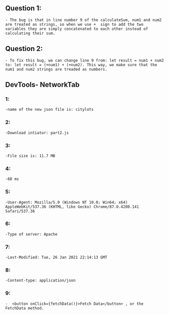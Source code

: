 

## Question 1:
	- The bug is that in line number 9 of the calculateSum, num1 and num2 are treated as strings, so when we use +  sign to add the two variables they are simply concatenated to each other instead of calculating their sum. 
## Question 2: 
	- To fix this bug, we can change line 9 from: let result = num1 + num2  to: let result = (+num1) + (+num2). This way, we make sure that the num1 and num2 strings are treaded as numbers. 

## DevTools- NetworkTab

### 1:
	-name of the new json file is: citylots
### 2:
	-Download intiator: part2.js
### 3: 
	-File size is: 11.7 MB
### 4: 
	-68 ms
### 5: 
	-User-Agent: Mozilla/5.0 (Windows NT 10.0; Win64; x64) AppleWebKit/537.36 (KHTML, like Gecko) Chrome/87.0.4280.141 Safari/537.36
### 6:
	-Type of server: Apache 
### 7:
	-Last-Modified: Tue, 26 Jan 2021 22:14:13 GMT
### 8:
	-Content-type: application/json
### 9:
	-  <button onClick={fetchData()}>Fetch Data</button> , or the FetchData method. 
